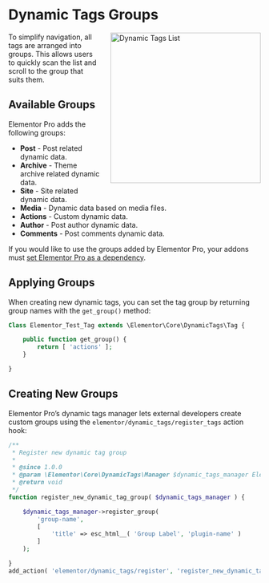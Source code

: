 # Dynamic Tags Groups

<Badge type="tip" vertical="top" text="Elementor Core" /> <Badge type="warning" vertical="top" text="Advanced" />

<img :src="$withBase('/assets/img/dynamic-tags-list.png')" alt="Dynamic Tags List" style="float: right; width: 300px; margin-left: 20px; margin-bottom: 20px;">

To simplify navigation, all tags are arranged into groups. This allows users to quickly scan the list and scroll to the group that suits them.

## Available Groups

Elementor Pro adds the following groups:

* **Post** - Post related dynamic data.
* **Archive** - Theme archive related dynamic data.
* **Site** - Site related dynamic data.
* **Media** - Dynamic data based on media files.
* **Actions** - Custom dynamic data.
* **Author** - Post author dynamic data.
* **Comments** - Post comments dynamic data.

If you would like to use the groups added by Elementor Pro, your addons must [set Elementor Pro as a dependency](./../addons/plugin-header/).

## Applying Groups

When creating new dynamic tags, you can set the tag group by returning group names with the `get_group()` method:

```php
Class Elementor_Test_Tag extends \Elementor\Core\DynamicTags\Tag {

	public function get_group() {
		return [ 'actions' ];
	}

}
```

## Creating New Groups

Elementor Pro’s dynamic tags manager lets external developers create custom groups using the `elementor/dynamic_tags/register_tags` action hook:

```php
/**
 * Register new dynamic tag group
 *
 * @since 1.0.0
 * @param \Elementor\Core\DynamicTags\Manager $dynamic_tags_manager Elementor dynamic tags manager.
 * @return void
 */
function register_new_dynamic_tag_group( $dynamic_tags_manager ) {

	$dynamic_tags_manager->register_group(
		'group-name',
		[
			'title' => esc_html__( 'Group Label', 'plugin-name' )
		]
	);

}
add_action( 'elementor/dynamic_tags/register', 'register_new_dynamic_tag_group' );
```
